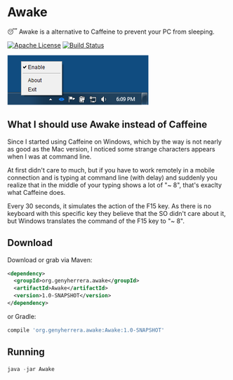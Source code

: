 # Awake #

:sleeping: Awake is a alternative to Caffeine to prevent your PC from sleeping.

[![Apache License](http://img.shields.io/badge/license-ASL-blue.svg)](https://github.com/genyherrera/Awake/blob/master/LICENSE)
[![Build Status](https://travis-ci.org/genyherrera/Awake.svg)](https://travis-ci.org/genyherrera/Awake)

![Screenshots](scr1.png)

## What I should use Awake instead of Caffeine ##

Since I started using Caffeine on Windows, which by the way is not nearly as good as the Mac version, I noticed some strange characters appears when I was at command line.

At first didn't care to much, but if you have to work remotely in a mobile connection and is typing at command line (with delay) and suddenly you realize that in the middle of your typing shows a lot of "~ 8", that's exaclty what Caffeine does.

Every 30 seconds, it simulates the action of the F15 key. As there is no keyboard with this specific key they believe that the SO didn't care about it, but Windows translates the command of the F15 key to "~ 8".

## Download ##

Download or grab via Maven:
```xml
<dependency>
  <groupId>org.genyherrera.awake</groupId>
  <artifactId>Awake</artifactId>
  <version>1.0-SNAPSHOT</version>
</dependency>
```
or Gradle:
```groovy
compile 'org.genyherrera.awake:Awake:1.0-SNAPSHOT'
```


## Running ##

```java
java -jar Awake
```
